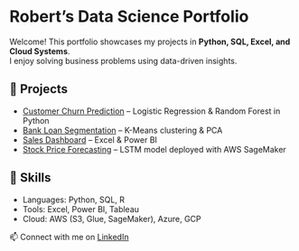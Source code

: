 # Robert’s Data Science Portfolio

Welcome! This portfolio showcases my projects in **Python, SQL, Excel, and Cloud Systems**.  
I enjoy solving business problems using data-driven insights.  

## 🔹 Projects
- [Customer Churn Prediction](https://github.com/robert/churn-prediction) – Logistic Regression & Random Forest in Python  
- [Bank Loan Segmentation](https://github.com/robert/loan-segmentation) – K-Means clustering & PCA  
- [Sales Dashboard](https://github.com/robert/sales-dashboard) – Excel & Power BI  
- [Stock Price Forecasting](https://github.com/robert/stock-forecast) – LSTM model deployed with AWS SageMaker  

## 🔹 Skills
- Languages: Python, SQL, R  
- Tools: Excel, Power BI, Tableau  
- Cloud: AWS (S3, Glue, SageMaker), Azure, GCP  

📫 Connect with me on [LinkedIn](https://linkedin.com/in/robert)  
